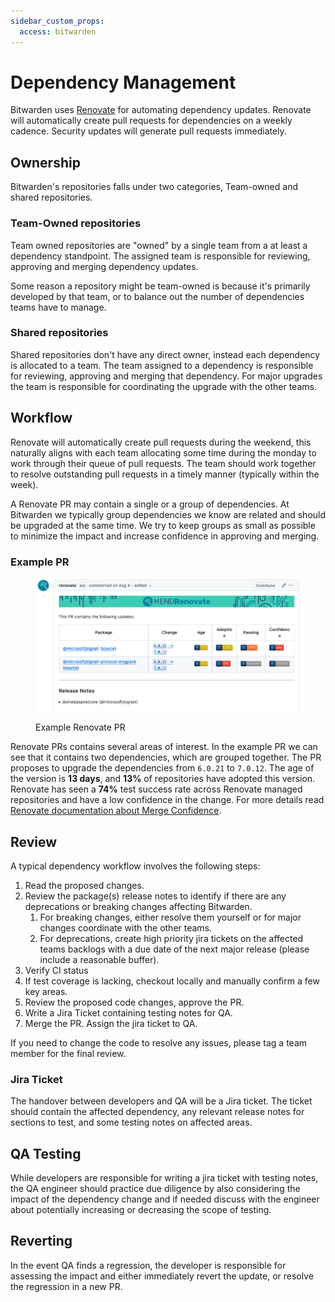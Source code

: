 ```yaml
---
sidebar_custom_props:
  access: bitwarden
---
```


# Dependency Management

Bitwarden uses [Renovate](https://www.mend.io/renovate/) for automating dependency updates. Renovate
will automatically create pull requests for dependencies on a weekly cadence. Security updates will
generate pull requests immediately.

## Ownership

Bitwarden's repositories falls under two categories, Team-owned and shared repositories.

### Team-Owned repositories

Team owned repositories are "owned" by a single team from a at least a dependency standpoint. The
assigned team is responsible for reviewing, approving and merging dependency updates.

Some reason a repository might be team-owned is because it's primarily developed by that team, or to
balance out the number of dependencies teams have to manage.

### Shared repositories

Shared repositories don't have any direct owner, instead each dependency is allocated to a team. The
team assigned to a dependency is responsible for reviewing, approving and merging that dependency.
For major upgrades the team is responsible for coordinating the upgrade with the other teams.

## Workflow

Renovate will automatically create pull requests during the weekend, this naturally aligns with each
team allocating some time during the monday to work through their queue of pull requests. The team
should work together to resolve outstanding pull requests in a timely manner (typically within the
week).

A Renovate PR may contain a single or a group of dependencies. At Bitwarden we typically group
dependencies we know are related and should be upgraded at the same time. We try to keep groups as
small as possible to minimize the impact and increase confidence in approving and merging.

### Example PR

<figure>

![Screenshot of a  Renovate PR](./renovate-pr.png)

<figcaption>Example Renovate PR</figcaption>

</figure>

Renovate PRs contains several areas of interest. In the example PR we can see that it contains two
dependencies, which are grouped together. The PR proposes to upgrade the dependencies from `6.0.21`
to `7.0.12`. The age of the version is **13 days**, and **13%** of repositories have adopted this
version. Renovate has seen a **74%** test success rate across Renovate managed repositories and have
a low confidence in the change. For more details read
[Renovate documentation about Merge Confidence](https://docs.renovatebot.com/merge-confidence/).

## Review

A typical dependency workflow involves the following steps:

1. Read the proposed changes.
2. Review the package(s) release notes to identify if there are any deprecations or breaking changes
   affecting Bitwarden.
   1. For breaking changes, either resolve them yourself or for major changes coordinate with the
      other teams.
   2. For deprecations, create high priority jira tickets on the affected teams backlogs with a due
      date of the next major release (please include a reasonable buffer).
3. Verify CI status
4. If test coverage is lacking, checkout locally and manually confirm a few key areas.
5. Review the proposed code changes, approve the PR.
6. Write a Jira Ticket containing testing notes for QA.
7. Merge the PR. Assign the jira ticket to QA.

If you need to change the code to resolve any issues, please tag a team member for the final review.

### Jira Ticket

The handover between developers and QA will be a Jira ticket. The ticket should contain the affected
dependency, any relevant release notes for sections to test, and some testing notes on affected
areas.

## QA Testing

While developers are responsible for writing a jira ticket with testing notes, the QA engineer
should practice due diligence by also considering the impact of the dependency change and if needed
discuss with the engineer about potentially increasing or decreasing the scope of testing.

## Reverting

In the event QA finds a regression, the developer is responsible for assessing the impact and either
immediately revert the update, or resolve the regression in a new PR.
